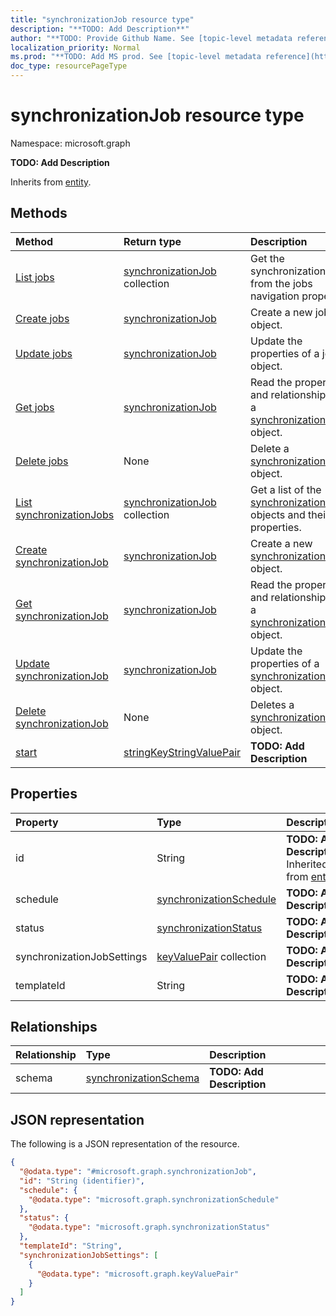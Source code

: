 ```yaml
---
title: "synchronizationJob resource type"
description: "**TODO: Add Description**"
author: "**TODO: Provide Github Name. See [topic-level metadata reference](https://msgo.azurewebsites.net/add/document/guidelines/metadata.html#topic-level-metadata)**"
localization_priority: Normal
ms.prod: "**TODO: Add MS prod. See [topic-level metadata reference](https://msgo.azurewebsites.net/add/document/guidelines/metadata.html#topic-level-metadata)**"
doc_type: resourcePageType
---
```


# synchronizationJob resource type

Namespace: microsoft.graph

**TODO: Add Description**


Inherits from [entity](../resources/entity.md).

## Methods
|Method|Return type|Description|
|:---|:---|:---|
|[List jobs](../api/synchronization-synchronization-list-jobs.md)|[synchronizationJob](../resources/synchronization-synchronizationjob.md) collection|Get the synchronizationJobs from the jobs navigation property.|
|[Create jobs](../api/synchronization-synchronization-post-jobs.md)|[synchronizationJob](../resources/synchronization-synchronizationjob.md)|Create a new jobs object.|
|[Update jobs](../api/synchronization-synchronization-update-jobs.md)|[synchronizationJob](../resources/synchronization-synchronizationjob.md)|Update the properties of a jobs object.|
|[Get jobs](../api/synchronization-synchronization-get-synchronizationjob.md)|[synchronizationJob](../resources/synchronization-synchronizationjob.md)|Read the properties and relationships of a [synchronizationJob](../resources/synchronization-synchronizationjob.md) object.|
|[Delete jobs](../api/synchronization-synchronization-delete-jobs.md)|None|Delete a [synchronizationJob](../resources/synchronization-synchronizationjob.md) object.|
|[List synchronizationJobs](../api/synchronization-synchronizationjob-list.md)|[synchronizationJob](../resources/synchronization-synchronizationjob.md) collection|Get a list of the [synchronizationJob](../resources/synchronizationjob.md) objects and their properties.|
|[Create synchronizationJob](../api/synchronization-synchronizationjob-create.md)|[synchronizationJob](../resources/synchronization-synchronizationjob.md)|Create a new [synchronizationJob](../resources/synchronization-synchronizationjob.md) object.|
|[Get synchronizationJob](../api/synchronization-synchronizationjob-get.md)|[synchronizationJob](../resources/synchronization-synchronizationjob.md)|Read the properties and relationships of a [synchronizationJob](../resources/synchronization-synchronizationjob.md) object.|
|[Update synchronizationJob](../api/synchronization-synchronizationjob-update.md)|[synchronizationJob](../resources/synchronization-synchronizationjob.md)|Update the properties of a [synchronizationJob](../resources/synchronization-synchronizationjob.md) object.|
|[Delete synchronizationJob](../api/synchronization-synchronizationjob-delete.md)|None|Deletes a [synchronizationJob](../resources/synchronization-synchronizationjob.md) object.|
|[start](../api/synchronization-synchronizationjob-start.md)|[stringKeyStringValuePair](../resources/synchronization-stringkeystringvaluepair.md)|**TODO: Add Description**|

## Properties
|Property|Type|Description|
|:---|:---|:---|
|id|String|**TODO: Add Description** Inherited from [entity](../resources/entity.md)|
|schedule|[synchronizationSchedule](../resources/synchronization-synchronizationschedule.md)|**TODO: Add Description**|
|status|[synchronizationStatus](../resources/synchronization-synchronizationstatus.md)|**TODO: Add Description**|
|synchronizationJobSettings|[keyValuePair](../resources/synchronization-keyvaluepair.md) collection|**TODO: Add Description**|
|templateId|String|**TODO: Add Description**|

## Relationships
|Relationship|Type|Description|
|:---|:---|:---|
|schema|[synchronizationSchema](../resources/synchronization-synchronizationschema.md)|**TODO: Add Description**|

## JSON representation
The following is a JSON representation of the resource.
<!-- {
  "blockType": "resource",
  "keyProperty": "id",
  "@odata.type": "microsoft.graph.synchronizationJob",
  "baseType": "microsoft.graph.entity",
  "openType": false
}
-->
``` json
{
  "@odata.type": "#microsoft.graph.synchronizationJob",
  "id": "String (identifier)",
  "schedule": {
    "@odata.type": "microsoft.graph.synchronizationSchedule"
  },
  "status": {
    "@odata.type": "microsoft.graph.synchronizationStatus"
  },
  "templateId": "String",
  "synchronizationJobSettings": [
    {
      "@odata.type": "microsoft.graph.keyValuePair"
    }
  ]
}
```

